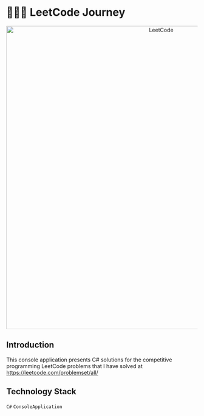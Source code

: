 # 👨🏻‍💻 LeetCode Journey

<p align="center">
  <img width="800" alt="LeetCode" src="https://github.com/KamronSaliev/leetcode-journey/assets/39851011/ddd88df2-d552-4678-89ca-dfe27f0adc55">
</p>

## Introduction
This console application presents C# solutions for the competitive programming LeetCode problems that I have solved at https://leetcode.com/problemset/all/

## Technology Stack
`C#` `ConsoleApplication`
